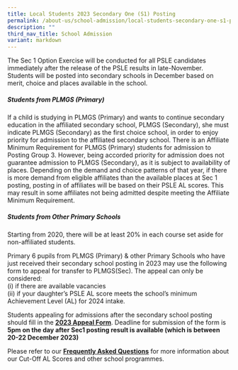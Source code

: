 ```yaml
---
title: Local Students 2023 Secondary One (S1) Posting
permalink: /about-us/school-admission/local-students-secondary-one-s1-posting/
description: ""
third_nav_title: School Admission
variant: markdown
---
```

The Sec 1 Option Exercise will be conducted for all PSLE candidates immediately after the release of the PSLE results in late-November. Students will be posted into secondary schools in December based on merit, choice and places available in the school.

##### Students from PLMGS (Primary)

If a child is studying in PLMGS (Primary) and wants to continue secondary education in the affiliated secondary school, PLMGS (Secondary), she must indicate PLMGS (Secondary) as the first choice school, in order to enjoy priority for admission to the affiliated secondary school. There is an Affiliate Minimum Requirement for PLMGS (Primary) students for admission to Posting Group 3. However, being accorded priority for admission does not guarantee admission to PLMGS (Secondary), as it is subject to availability of places. Depending on the demand and choice patterns of that year, if there is more demand from eligible affiliates than the available places at Sec 1 posting, posting in of affiliates will be based on their PSLE AL scores. This may result in some affiliates not being admitted despite meeting the Affiliate Minimum Requirement.
  
##### Students from Other Primary Schools

Starting from 2020, there will be at least 20% in each course set aside for non-affiliated students.

Primary 6 pupils from PLMGS (Primary) &amp; other Primary Schools who have just received their secondary school posting in 2023 may use the following form to appeal for transfer to PLMGS(Sec). The appeal can only be considered:<br>
(i)  if there are available vacancies<br>
(ii) if your daughter’s PSLE AL score meets the school’s minimum Achievement Level (AL) for 2024 intake.

Students appealing for admissions after the secondary school posting should fill in the **[2023 Appeal Form](https://form.gov.sg/65574066733e110013a27b61)**. Deadline for submission of the form is **5pm on the day after Sec1 posting result is available (which is between 20-22 December 2023)**

Please refer to our **[Frequently Asked Questions](/files/FAQs_for_2023_Sec_1_Posting_Exercise_B.pdf)** for more information about our Cut-Off AL Scores and other school programmes.